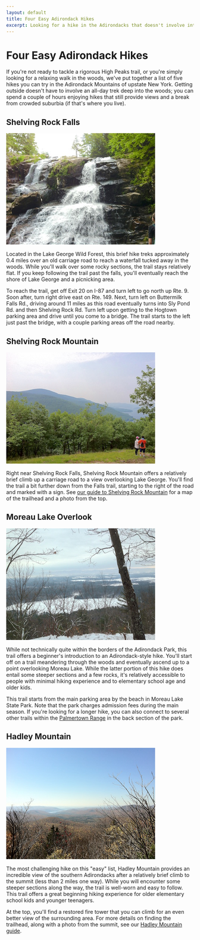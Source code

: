 ```yaml
---
layout: default
title: Four Easy Adirondack Hikes
excerpt: Looking for a hike in the Adirondacks that doesn't involve intense High Peaks-level elevation gain? See our list
---
```


<h1>Four Easy Adirondack Hikes</h1>

<p>If you're not ready to tackle a rigorous High Peaks trail, or you're simply looking for a relaxing walk in the woods, we've put together a list of five hikes you can try in the Adirondack Mountains of upstate New York. Getting outside doesn't have to involve an all-day trek deep into the woods; you can spend a couple of hours enjoying hikes that still provide views and a break from crowded suburbia (if that's where you live).</p>

<h2>Shelving Rock Falls</h2>

<img src="/img/four-hikes/shelving-rock-falls.jpg">

<p>Located in the Lake George Wild Forest, this brief hike treks approximately 0.4 miles over an old carriage road to reach a waterfall tucked away in the woods. While you'll walk over some rocky sections, the trail stays relatively flat. If you keep following the trail past the falls, you'll eventually reach the shore of Lake George and a picnicking area.</p>

<p>To reach the trail, get off Exit 20 on I-87 and turn left to go north up Rte. 9. Soon after, turn right drive east on Rte. 149. Next, turn left on Buttermilk Falls Rd., driving around 11 miles as this road eventually turns into Sly Pond Rd. and then Shelving Rock Rd. Turn left upon getting to the Hogtown parking area and drive until you come to a bridge. The trail starts to the left just past the bridge, with a couple parking areas off the road nearby.</p>

<h2>Shelving Rock Mountain</h2>

<img src="/img/four-hikes/shelving-rock-mountain.jpg">

<p>Right near Shelving Rock Falls, Shelving Rock Mountain offers a relatively brief climb up a carriage road to a view overlooking Lake George. You'll find the trail a bit further down from the Falls trail, starting to the right of the road and marked with a sign. See <a href="http://newyorktrailheads.com/2016/04/23/Shelving-Rock-Mountain.html">our guide to Shelving Rock Mountain</a> for a map of the trailhead and a photo from the top.</p>

<h2>Moreau Lake Overlook</h2>

<img src="/img/four-hikes/moreau-lake-overlook.jpg">

<p>While not technically quite within the borders of the Adirondack Park, this trail offers a beginner's introduction to an Adirondack-style hike. You'll start off on a trail meandering through the woods and eventually ascend up to a point overlooking Moreau Lake. While the latter portion of this hike does entail some steeper sections and a few rocks, it's relatively accessible to people with minimal hiking experience and to elementary school age and older kids.</p>

<p>This trail starts from the main parking area by the beach in Moreau Lake State Park. Note that the park charges admission fees during the main season. If you're looking for a longer hike, you can also connect to several other trails within the <a href="http://newyorktrailheads.com/2016/05/15/Palmertown-Range.html">Palmertown Range</a> in the back section of the park.</p>

<h2>Hadley Mountain</h2>

<img src="/img/four-hikes/hadley-mountain.jpg">

<p>The most challenging hike on this "easy" list, Hadley Mountain provides an incredible view of the southern Adirondacks after a relatively brief climb to the summit (less than 2 miles one way). While you will encounter some steeper sections along the way, the trail is well-worn and easy to follow. This trail offers a great beginning hiking experience for older elementary school kids and younger teenagers.</p>

<p>At the top, you'll find a restored fire tower that you can climb for an even better view of the surrounding area. For more details on finding the trailhead, along with a photo from the summit, see our <a href="http://newyorktrailheads.com/2016/04/23/Hadley-Mountain.html">Hadley Mountain guide</a>.</p>

